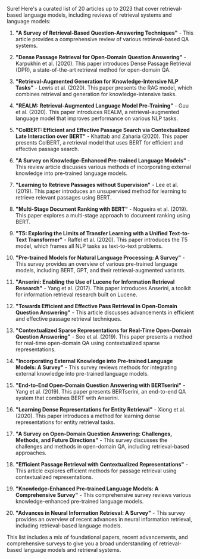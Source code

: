 Sure! Here's a curated list of 20 articles up to 2023 that cover retrieval-based language models, including reviews of retrieval systems and language models:

1. **"A Survey of Retrieval-Based Question-Answering Techniques"** - This article provides a comprehensive review of various retrieval-based QA systems.
   
2. **"Dense Passage Retrieval for Open-Domain Question Answering"** - Karpukhin et al. (2020). This paper introduces Dense Passage Retrieval (DPR), a state-of-the-art retrieval method for open-domain QA.

3. **"Retrieval-Augmented Generation for Knowledge-Intensive NLP Tasks"** - Lewis et al. (2020). This paper presents the RAG model, which combines retrieval and generation for knowledge-intensive tasks.

4. **"REALM: Retrieval-Augmented Language Model Pre-Training"** - Guu et al. (2020). This paper introduces REALM, a retrieval-augmented language model that improves performance on various NLP tasks.

5. **"ColBERT: Efficient and Effective Passage Search via Contextualized Late Interaction over BERT"** - Khattab and Zaharia (2020). This paper presents ColBERT, a retrieval model that uses BERT for efficient and effective passage search.

6. **"A Survey on Knowledge-Enhanced Pre-trained Language Models"** - This review article discusses various methods of incorporating external knowledge into pre-trained language models.

7. **"Learning to Retrieve Passages without Supervision"** - Lee et al. (2019). This paper introduces an unsupervised method for learning to retrieve relevant passages using BERT.

8. **"Multi-Stage Document Ranking with BERT"** - Nogueira et al. (2019). This paper explores a multi-stage approach to document ranking using BERT.

9. **"T5: Exploring the Limits of Transfer Learning with a Unified Text-to-Text Transformer"** - Raffel et al. (2020). This paper introduces the T5 model, which frames all NLP tasks as text-to-text problems.

10. **"Pre-trained Models for Natural Language Processing: A Survey"** - This survey provides an overview of various pre-trained language models, including BERT, GPT, and their retrieval-augmented variants.

11. **"Anserini: Enabling the Use of Lucene for Information Retrieval Research"** - Yang et al. (2017). This paper introduces Anserini, a toolkit for information retrieval research built on Lucene.

12. **"Towards Efficient and Effective Pass Retrieval in Open-Domain Question Answering"** - This article discusses advancements in efficient and effective passage retrieval techniques.

13. **"Contextualized Sparse Representations for Real-Time Open-Domain Question Answering"** - Seo et al. (2019). This paper presents a method for real-time open-domain QA using contextualized sparse representations.

14. **"Incorporating External Knowledge into Pre-trained Language Models: A Survey"** - This survey reviews methods for integrating external knowledge into pre-trained language models.

15. **"End-to-End Open-Domain Question Answering with BERTserini"** - Yang et al. (2019). This paper presents BERTserini, an end-to-end QA system that combines BERT with Anserini.

16. **"Learning Dense Representations for Entity Retrieval"** - Xiong et al. (2020). This paper introduces a method for learning dense representations for entity retrieval tasks.

17. **"A Survey on Open-Domain Question Answering: Challenges, Methods, and Future Directions"** - This survey discusses the challenges and methods in open-domain QA, including retrieval-based approaches.

18. **"Efficient Passage Retrieval with Contextualized Representations"** - This article explores efficient methods for passage retrieval using contextualized representations.

19. **"Knowledge-Enhanced Pre-trained Language Models: A Comprehensive Survey"** - This comprehensive survey reviews various knowledge-enhanced pre-trained language models.

20. **"Advances in Neural Information Retrieval: A Survey"** - This survey provides an overview of recent advances in neural information retrieval, including retrieval-based language models.

This list includes a mix of foundational papers, recent advancements, and comprehensive surveys to give you a broad understanding of retrieval-based language models and retrieval systems.